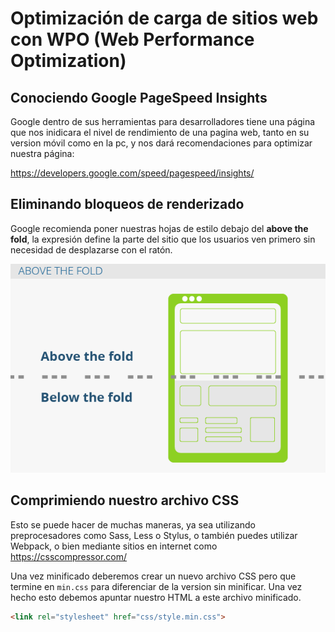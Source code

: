 # Optimización de carga de sitios web con WPO (Web Performance Optimization)

## Conociendo Google PageSpeed Insights

Google dentro de sus herramientas para desarrolladores tiene una página que nos inidicara el nivel de rendimiento de una pagina web, tanto en su version móvil como en la pc, y nos dará recomendaciones para optimizar nuestra página:

<https://developers.google.com/speed/pagespeed/insights/>

## Eliminando bloqueos de renderizado

Google recomienda poner nuestras hojas de estilo debajo del **above the fold**, la expresión define la parte del sitio que los usuarios ven primero sin necesidad de desplazarse con el ratón.

![aboveTheFold](images/aboveTheFold.png)

## Comprimiendo nuestro archivo CSS

Esto se puede hacer de muchas maneras, ya sea utilizando preprocesadores como Sass, Less o Stylus, o también puedes utilizar Webpack, o bien mediante sitios en internet como <https://csscompressor.com/>

Una vez minificado deberemos crear un nuevo archivo CSS pero que termine en `min.css` para diferenciar de la version sin minificar. Una vez hecho esto debemos apuntar nuestro HTML a este archivo minificado.

```html
<link rel="stylesheet" href="css/style.min.css">
```